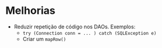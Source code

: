 # Melhorias

- Reduzir repetição de código nos DAOs. Exemplos:
    - `try (Connection conn = ... ) catch (SQLException e)`
    - Criar um `mapRow()`